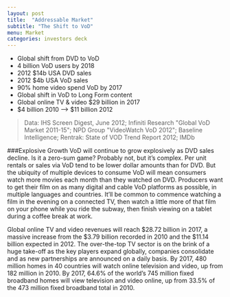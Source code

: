 ```yaml
---
layout: post
title:  "Addressable Market"
subtitle: "The Shift to VoD"
menu: Market
categories: investors deck
---
```

* Global shift from DVD to VoD
* 4 billion VoD users by 2018
* 2012 $14b USA DVD sales
* 2012 $4b USA VoD sales
* 90% home video spend VoD by 2017
* Global shift in VoD to Long Form content
* Global online TV & video $29 billion in 2017
* $4 billion 2010 --> $11 billion 2012

> Data: IHS Screen Digest, June 2012; Infiniti Research "Global VoD Market 2011-15"; NPD Group "VideoWatch VoD 2012"; Baseline Intelligence; Rentrak: State of VOD Trend Report 2012; IMDb

<!--more-->

###Explosive Growth
VoD will continue to grow explosively as DVD sales decline. Is it a zero-sum game? Probably not, but it’s complex. Per unit rentals or sales via VoD tend to be lower dollar amounts than for DVD. But the ubiquity of multiple devices to consume VoD will mean consumers watch more movies each month than they watched on DVD. Producers want to get their film on as many digital and cable VoD platforms as possible, in multiple languages and countries. It’ll be common to commence watching a film in the evening on a connected TV, then watch a little more of that film on your phone while you ride the subway, then finish viewing on a tablet during a coffee break at work.

Global online TV and video revenues will reach $28.72 billion in 2017, a massive increase from the $3.79 billion recorded in 2010 and the $11.14 billion expected in 2012. The over-the-top TV sector is on the brink of a huge take-off as the key players expand globally, companies consolidate and as new partnerships are announced on a daily basis. By 2017, 480 million homes in 40 countries will watch online television and video, up from 182 million in 2010. By 2017, 64.6% of the world’s 745 million fixed broadband homes will view television and video online, up from 33.5% of the 473 million fixed broadband total in 2010.